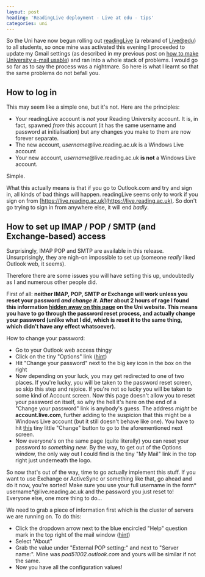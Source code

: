 ```yaml
---
layout: post
heading: 'ReadingLive deployment - Live at edu - tips'
categories: uni
---
```


So the Uni have now begun rolling out [readingLive](https://live.reading.ac.uk) (a rebrand of [Live@edu](http://my.liveatedu.com/)) to all students, so once mine was activated this evening I proceeded to update my Gmail settings (as described in my previous post on [how to make University e-mail usable](http://www.chris-alexander.co.uk/2847)) and ran into a whole stack of problems. I would go so far as to say the process was a nightmare. So here is what I learnt so that the same problems do not befall you.

## How to log in

This may seem like a simple one, but it's not. Here are the principles:

* Your readingLive account is *not* your Reading University account. It is, in fact, spawned *from* this account (it has the same username and password at initialisation) but any changes you make to them are now forever separate.
* The new account, *username*@live.reading.ac.uk is a Windows Live account
* Your new account, *username*@live.reading.ac.uk **is not** a Windows Live account.

Simple.

What this actually means is that if you go to Outlook.com and try and sign in, all kinds of bad things will happen. readingLive seems only to work if you sign on from [https://live.reading.ac.uk](https://live.reading.ac.uk). So don't go trying to sign in from anywhere else, it will end *badly*.

## How to set up IMAP / POP / SMTP (and Exchange-based) access

Surprisingly, IMAP POP and SMTP are available in this release. Unsurprisingly, they are nigh-on impossible to set up (someone *really* liked Outlook web, it seems).

Therefore there are some issues you will have setting this up, undoubtedly as I and numerous other people did.

First of all: **neither IMAP, POP, SMTP or Exchange will work unless you reset your password *and change it*. After about 2 hours of rage I found this information [hidden away on this page](http://www.reading.ac.uk/internal/readinglive/its-rl-email-client-setup.aspx) on the Uni website. This means you have to go through the password reset process, and actually change your password (unlike what I did, which is reset it to the same thing, which didn't have any effect whatsoever).**

How to change your password:

* Go to your Outlook web access thingy
* Click on the tiny "Options" link ([hint](http://resources.chris-alexander.co.uk/liveatedu/options.png))
* Hit "Change your password" next to the big key icon in the box on the right
* Now depending on your luck, you may get redirected to one of two places. If you're lucky, you will be taken to the password reset screen, so skip this step and rejoice. If you're not so lucky you will be taken to some kind of Account screen. Now this page doesn't allow you to reset your password on itself, so why the hell it's here on the end of a "Change your password" link is anybody's guess. The address *might* be **account.live.com**, further adding to the suspicion that this might be a Windows Live account (but it still doesn't behave like one). You have to hit [this](http://resources.chris-alexander.co.uk/liveatedu/account.png) tiny little "Change" button to go to the aforementioned next screen.
* Now everyone's on the same page (quite literally) you can reset your password *to something new*.
By the way, to get out of the Options window, the only way out I could find is the tiny "My Mail" link in the top right just underneath the logo.

So now that's out of the way, time to go actually implement this stuff. If you want to use Exchange or ActiveSync or something like that, go ahead and do it now, you're sorted! Make sure you use your full username in the form* username*@live.reading.ac.uk and the password you just reset to! Everyone else, one more thing to do...

We need to grab a piece of information first which is the cluster of servers we are running on. To do this:

* Click the dropdown arrow next to the blue encircled "Help" question mark in the top right of the mail window ([hint](http://resources.chris-alexander.co.uk/liveatedu/dropdown.png))
* Select "About"
* Grab the value under "External POP setting:" and next to "Server name:". Mine was *pod51002.outlook.com* and yours will be similar if not the same.
* Now you have all the configuration values!
